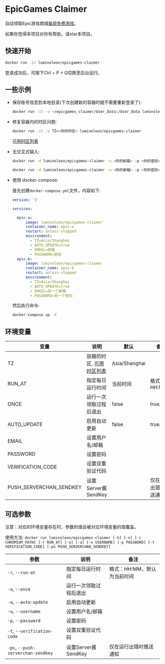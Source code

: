 # EpicGames Claimer

自动领取Epic游戏商城[每周免费游戏](https://www.epicgames.com/store/free-games)。

如果你觉得本项目对你有帮助，请star本项目。

## 快速开始

``` bash
docker run -it luminoleon/epicgames-claimer
```

登录成功后，可按下Ctrl + P + Q切换至后台运行。

## 一些示例

* 保存账号信息到本地目录(下次创建新的容器时就不需要重新登录了):

    ```bash
    docker run -it -v ~/epicgames_claimer/User_Data:/User_Data luminoleon/epicgames-claimer
    ```

* 修复容器内的时区问题:

    ```bash
    docker run -it -e TZ=<你的时区> luminoleon/epicgames-claimer
    ```

    [可用时区列表](https://en.wikipedia.org/wiki/List_of_tz_database_time_zones#List)

* 无交互式输入:

    ```bash
    docker run -d luminoleon/epicgames-claimer -u <你的邮箱> -p <你的密码>
    ```

    ```bash
    docker run -d luminoleon/epicgames-claimer -u <你的邮箱> -p <你的密码> -t <双重验证代码>
    ```

* 使用 docker-compose:

    首先创建`docker-compose.yml`文件，内容如下:

    ```yaml
    version: '3'

    services:

      epic-a:
          image: luminoleon/epicgames-claimer
          container_name: epic-a
          restart: unless-stopped
          environment:
            - TZ=Asia/Shanghai
            - AUTO_UPDATE=true
            - EMAIL=邮箱
            - PASSWORD=密码
      epic-b:
          image: luminoleon/epicgames-claimer
          container_name: epic-b
          restart: unless-stopped
          environment:
            - TZ=Asia/Shanghai
            - AUTO_UPDATE=true
            - EMAIL=另一个邮箱
            - PASSWORD=另一个密码
    ```

    然后执行命令:

    ```bash
    docker-compose up -d
    ```

## 环境变量

| 变量                    | 说明                  | 默认   | 备注                  |
| ----------------------- | -------------------- | ------ | -------------------- |
| TZ                      | 容器的时区, [可用时区列表](https://en.wikipedia.org/wiki/List_of_tz_database_time_zones#List) | Asia/Shanghai |  |
| RUN_AT                  | 指定每日运行时间      | 当前时间 | 格式：HH:MM          |
| ONCE                    | 运行一次领取过程后退出 | false   | true/false          |
| AUTO_UPDATE             | 启用自动更新          | false   | true/false          |
| EMAIL                   | 设置用户名/邮箱       |         |                     |
| PASSWORD                | 设置密码              |         |                     |
| VERIFICATION_CODE       | 设置双重验证代码      |         |                      |
| PUSH_SERVERCHAN_SENDKEY | 设置Server酱SendKey  |         | 仅在运行出错时推送通知 |

## 可选参数

注意：对应的环境变量存在时，参数的值会被对应环境变量的值覆盖。

使用方法: `docker run luminoleon/epicgames-claimer [-h] [-n] [-c CHROMIUM_PATH] [-r RUN_AT] [-o] [-a] [-u USERNAME] [-p PASSWORD] [-t VERIFICATION_CODE] [-ps PUSH_SERVERCHAN_SENDKEY]`

| 参数                               | 说明                     | 备注                      |
| ---------------------------------- | ----------------------- | ------------------------- |
| `-r`, `--run-at`                   | 指定每日运行时间         | 格式：HH:MM，默认为当前时间 |
| `-o`, `--once`                     | 运行一次领取过程后退出    |                           |
| `-a`, `--auto-update`              | 启用自动更新             |                           |
| `-u`, `--username`                 | 设置用户名/邮箱          |                           |
| `-p`, `--password`                 | 设置密码                 |                           |
| `-t`, `--verification-code`        | 设置双重验证代码          |                          |
| `-ps`, `--push-serverchan-sendkey` | 设置Server酱SendKey      | 仅在运行出错时推送通知     |
